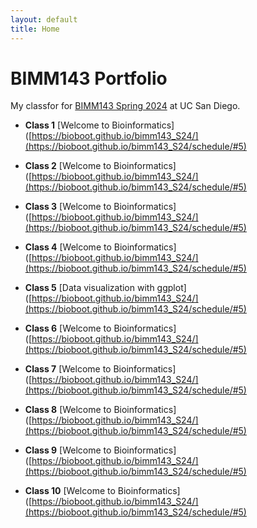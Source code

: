 ```yaml
---
layout: default
title: Home
---
```


# BIMM143 Portfolio
My classfor for [BIMM143 Spring 2024](https://bioboot.github.io/bimm143_S24/) at UC San Diego.

- **Class 1** [Welcome to Bioinformatics]([https://bioboot.github.io/bimm143_S24/](https://bioboot.github.io/bimm143_S24/schedule/#5)

- **Class 2** [Welcome to Bioinformatics]([https://bioboot.github.io/bimm143_S24/](https://bioboot.github.io/bimm143_S24/schedule/#5)
 
- **Class 3** [Welcome to Bioinformatics]([https://bioboot.github.io/bimm143_S24/](https://bioboot.github.io/bimm143_S24/schedule/#5)

- **Class 4** [Welcome to Bioinformatics]([https://bioboot.github.io/bimm143_S24/](https://bioboot.github.io/bimm143_S24/schedule/#5)
  
- **Class 5** [Data visualization with ggplot]([https://bioboot.github.io/bimm143_S24/](https://bioboot.github.io/bimm143_S24/schedule/#5)

- **Class 6** [Welcome to Bioinformatics]([https://bioboot.github.io/bimm143_S24/](https://bioboot.github.io/bimm143_S24/schedule/#5)

- **Class 7** [Welcome to Bioinformatics]([https://bioboot.github.io/bimm143_S24/](https://bioboot.github.io/bimm143_S24/schedule/#5)

- **Class 8** [Welcome to Bioinformatics]([https://bioboot.github.io/bimm143_S24/](https://bioboot.github.io/bimm143_S24/schedule/#5)

- **Class 9** [Welcome to Bioinformatics]([https://bioboot.github.io/bimm143_S24/](https://bioboot.github.io/bimm143_S24/schedule/#5)

- **Class 10** [Welcome to Bioinformatics]([https://bioboot.github.io/bimm143_S24/](https://bioboot.github.io/bimm143_S24/schedule/#5)

